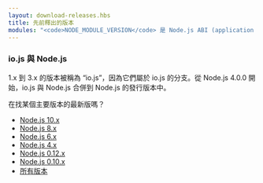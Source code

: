 ```yaml
---
layout: download-releases.hbs
title: 先前釋出的版本
modules: "<code>NODE_MODULE_VERSION</code> 是 Node.js ABI (application binary interface) 的版本號，其代表編譯 Node.js 的 C++ 函式庫版本，用來確定是否不需經過重新編譯就能直接使用。早期版本號是個十六進位數值，現在則為一個整數。"
---
```


### io.js 與 Node.js
1.x 到 3.x 的版本被稱為 “io.js”，因為它們屬於 io.js 的分支。從 Node.js 4.0.0 開始，io.js 與 Node.js 合併到 Node.js 的發行版本中。

<div class="highlight-box">
    在找某個主要版本的最新版嗎？
    <ul class="list-divider-pipe">
        <li><a href="https://nodejs.org/dist/latest-v10.x/">Node.js 10.x</a></li>
        <li><a href="https://nodejs.org/dist/latest-v8.x/">Node.js 8.x</a></li>
        <li><a href="https://nodejs.org/dist/latest-v6.x/">Node.js 6.x</a></li>
        <li><a href="https://nodejs.org/dist/latest-v4.x/">Node.js 4.x</a></li>
        <li><a href="https://nodejs.org/dist/latest-v0.12.x/">Node.js 0.12.x</a></li>
        <li><a href="https://nodejs.org/dist/latest-v0.10.x/">Node.js 0.10.x</a></li>
        <li><a href="https://nodejs.org/dist/">所有版本</a></li>
    </ul>
</div>

